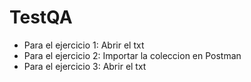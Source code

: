 # TestQA

- Para el ejercicio 1: Abrir el txt
- Para el ejercicio 2: Importar la coleccion en Postman
- Para el ejercicio 3: Abrir el txt
